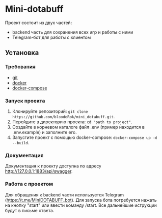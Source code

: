 # Mini-dotabuff
Проект состоит из двух частей:
* backend часть для сохранения всех игр и работы с ними
* Telegram-бот для работы с клиентом

## Установка

### Требования
- [git](https://git-scm.com/)
- [docker](https://docs.docker.com/)
- [docker-compose](https://docs.docker.com/compose/)

### Запуск проекта
1. Клонируйте репозиторий:
`git clone https://github.com/bloodeRok/mini_dotabuff.git`.
2. Перейдите в директорию проекта: `cd "path to project"`.
3. Создайте в корневом каталоге файл .env (пример находится в .env.example) 
и заполните его.
4. Запустите проект с помощью docker-compose: `docker-compose up -d --build`.

### Документация 
Документация к проекту доступна по адресу http://127.0.0.1:1883/api/swagger.

### Работа с проектом
Для обращения к backend части используется Telegram 
(https://t.me/MiniDOTABUFF_bot). Для запуска бота потребуется нажать на 
кнопку "start" или ввести команду /start. Все дальнейшие иструкции будут в 
письме ответа.